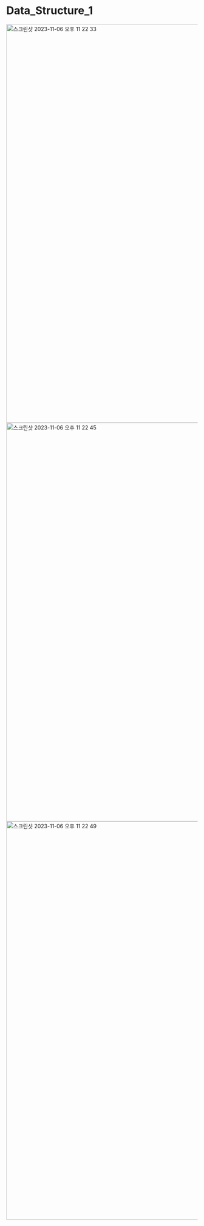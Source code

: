 # Data_Structure_1
<img width="1047" alt="스크린샷 2023-11-06 오후 11 22 33" src="https://github.com/KIMMIN5/Data_Structure_1/assets/121488861/19861c79-2dd5-4960-9fb3-9a08f15ce3e5">
<img width="1047" alt="스크린샷 2023-11-06 오후 11 22 45" src="https://github.com/KIMMIN5/Data_Structure_1/assets/121488861/885a7c64-6efe-4ed2-a9bc-72e932085076">
<img width="1047" alt="스크린샷 2023-11-06 오후 11 22 49" src="https://github.com/KIMMIN5/Data_Structure_1/assets/121488861/0b27f7fc-bafc-459a-9b9c-f1d2a571571f">
